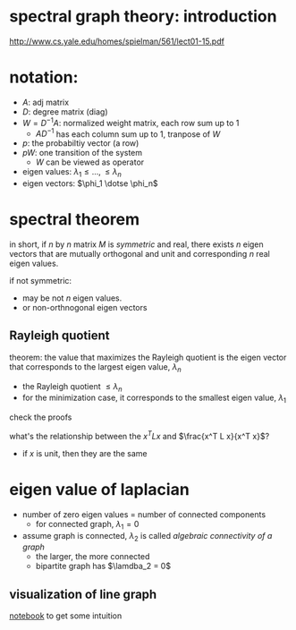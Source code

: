 # spectral graph theory: introduction

http://www.cs.yale.edu/homes/spielman/561/lect01-15.pdf

# notation:

- $`A`$: adj matrix
- $`D`$: degree matrix (diag)
- $`W = D^{-1} A`$: normalized weight matrix, each row sum up to 1
  - $`A D^{-1}`$ has each column sum up to 1, tranpose of $`W`$
- $`p`$: the probabiltiy vector (a row)
- $`p W`$: one transition of the system
  - $`W`$ can be viewed as operator
- eigen values: $`\lambda_1 \le \dots, \le \lambda_n`$
- eigen vectors: $`\phi_1  \dotse \phi_n`$

# spectral theorem

in short, if $`n`$ by $`n`$ matrix $`M`$ is *symmetric* and real, there exists $`n`$ eigen vectors that are mutually orthogonal and unit and corresponding $`n`$ real eigen values.

if not symmetric:

- may be not $`n`$ eigen values.
- or non-orthnogonal eigen vectors

## Rayleigh quotient

theorem: the value that maximizes the Rayleigh quotient is the eigen vector that corresponds to the largest eigen value, $`\lambda_n`$

- the Rayleigh quotient $`\le \lambda_n`$
- for the minimization case, it corresponds to the smallest eigen value, $`\lambda_1`$

check the proofs

what's the relationship between the $`x^T L x`$ and $`\frac{x^T L x}{x^T x}`$?

- if $`x`$ is unit, then they are the same

# eigen value of laplacian

- number of zero eigen values = number of connected components
  - for connected graph, $`\lambda_1=0`$ 
- assume graph is connected, $`\lambda_2`$ is called *algebraic connectivity of a graph*
  - the larger, the more connected
  - bipartite graph has $`\lamdba_2 = 0`$

## visualization of line graph

[notebook](data/line-spectral.ipynb) to get some intuition